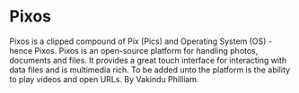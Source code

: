 # Pixos
Pixos is a clipped compound of Pix (Pics) and Operating System (OS) - hence Pixos. 
Pixos is an open-source platform for handling photos, documents and files. 
It provides a great touch interface for interacting with data files and is multimedia rich. To be added unto the platform is the ability to play videos and open URLs.  By Vakindu Philliam.
